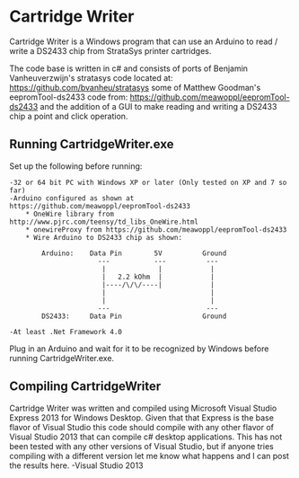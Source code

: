 Cartridge Writer
================

Cartridge Writer is a Windows program that can use an Arduino to read / write a
DS2433 chip from StrataSys printer cartridges.

The code base is written in c# and consists of ports of Benjamin
Vanheuverzwijn's stratasys code located at:
	https://github.com/bvanheu/stratasys
some of Matthew Goodman's eepromTool-ds2433 code from:
	https://github.com/meawoppl/eepromTool-ds2433
and the addition of a GUI to make reading and writing a DS2433 chip a point and
click operation.

Running CartridgeWriter.exe
----
Set up the following before running:

	-32 or 64 bit PC with Windows XP or later (Only tested on XP and 7 so far)
	-Arduino configured as shown at https://github.com/meawoppl/eepromTool-ds2433
		* OneWire library from http://www.pjrc.com/teensy/td_libs_OneWire.html
		* onewireProxy from https://github.com/meawoppl/eepromTool-ds2433
		* Wire Arduino to DS2433 chip as shown:
		
			Arduino:	Data Pin		5V			Ground
						  ---			---			 ---
						   |			 |			  |
						   |   2.2 kOhm	 |			  |
						   |----/\/\/----|			  |
						   |						  |
						   |						  |
						  ---						 ---
			DS2433:		Data Pin					Ground
			
	-At least .Net Framework 4.0

Plug in an Arduino and wait for it to be recognized by Windows before running
CartridgeWriter.exe.

Compiling CartridgeWriter
----
Cartridge Writer was written and compiled using Microsoft Visual Studio Express 2013
for Windows Desktop.  Given that that Express is the base flavor of Visual Studio
this code should compile with any other flavor of Visual Studio 2013 that can compile
c# desktop applications.  This has not been tested with any other versions of Visual
Studio, but if anyone tries compiling with a different version let me know what
happens and I can post the results here.
	-Visual Studio 2013
	